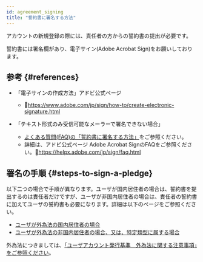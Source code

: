 ```yaml
---
id: agreement_signing
title: "誓約書に署名する方法"
---
```


アカウントの新規登録の際には、責任者の方からの誓約書の提出が必要です。

誓約書には署名欄があり、電子サイン(Adobe Acrobat Sign)をお願いしております。


## 参考 {#references}

- 「電子サインの作成方法」アドビ公式ページ
    - &#x1f517;https://www.adobe.com/jp/sign/how-to/create-electronic-signature.html


- 「テキスト形式のみ受信可能なメーラーで署名できない場合」
    -  [よくある質問(FAQ)の「誓約書に署名する方法」](/guides/FAQ/faq_application/faq_agreement_signing/)をご参照ください。
    - 詳細は、アドビ公式ページ Adobe Acrobat SignのFAQをご参照ください。&#x1f517;https://helpx.adobe.com/jp/sign/faq.html


## 署名の手順 {#steps-to-sign-a-pledge}

以下二つの場合で手順が異なります。ユーザが国内居住者の場合は、誓約書を提出するのは責任者だけですが、ユーザが非国内居住者の場合は、責任者の誓約書に加えてユーザの誓約書も必要になります。詳細は以下のページをご参照ください。

- [ユーザが外為法の国内居住者の場合](/application/agreement_signing/signing_PDF_domestic_resident)
- [ユーザが外為法の非国内居住者の場合、又は、特定類型に属する場合](/application/agreement_signing/signing_PDF_non-resident)

外為法につきましては、[「ユーザアカウント発行基準　外為法に関する注意事項」をご参照ください](/application/terms_and_policies/user_account_issurance_criteria/#precautions-for-fefta)。

